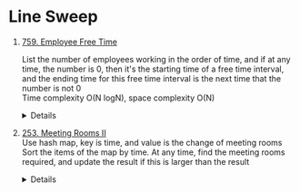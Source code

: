 # Line Sweep
1. [759. Employee Free Time](https://leetcode.com/problems/employee-free-time)  
    
    List the number of employees working in the order of time, and if at any time, the number is 0, then it's the starting time of a free time interval, and the ending time for this free time interval is the next time that the number is not 0  
    Time complexity O(N logN), space complexity O(N)
    <details>
        
        ```python
           def employeeFreeTime(self, schedule: '[[Interval]]') -> '[Interval]':
              counter = Counter()
              for intervals in schedule:
                  for interval in intervals:
                      counter[interval.start] += 1
                      counter[interval.end] -= 1
      
              startTime = -1
              workingCount = 0
              result = []
              for time, deltaCount in sorted(counter.items()):
                  workingCount += deltaCount
                  if workingCount == 0:
                      startTime = time
                  elif startTime != -1:
                      result.append(Interval(startTime, time))
                      startTime = -1
              return result     
        ```
    </details>
1. [253. Meeting Rooms II](https://leetcode.com/problems/meeting-rooms-ii)  
    Use hash map, key is time, and value is the change of meeting rooms  
    Sort the items of the map by time. At any time, find the meeting rooms required, and update the result if this is larger than the result  
    <details>
        
        ```python
        def minMeetingRooms(self, intervals: List[List[int]]) -> int:
            timeRoomDeltaMap = Counter()
            for interval in intervals:
                timeRoomDeltaMap[interval[0]] += 1
                timeRoomDeltaMap[interval[1]] -= 1
            
            result = 0
            currRooms = 0
            for time, roomDelta in sorted(timeRoomDeltaMap.items()):
                currRooms += roomDelta
                result = max(result, currRooms)
    
            return result   
        ```
    </details>
